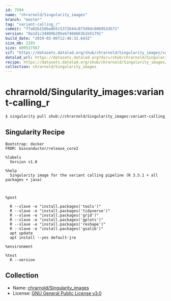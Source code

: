 ```yaml
---
id: 7594
name: "chrarnold/Singularity_images"
branch: "master"
tag: "variant-calling_r"
commit: "f7a02b158ba8b5c5372644c873d9dc006952d571"
version: "0a1d1c34809b285e67468663b1b51791"
build_date: "2019-03-06T12:46:32.643Z"
size_mb: 2293
size: 809537567
sif: "https://datasets.datalad.org/shub/chrarnold/Singularity_images/variant-calling_r/2019-03-06-f7a02b15-0a1d1c34/0a1d1c34809b285e67468663b1b51791.simg"
datalad_url: https://datasets.datalad.org?dir=/shub/chrarnold/Singularity_images/variant-calling_r/2019-03-06-f7a02b15-0a1d1c34/
recipe: https://datasets.datalad.org/shub/chrarnold/Singularity_images/variant-calling_r/2019-03-06-f7a02b15-0a1d1c34/Singularity
collection: chrarnold/Singularity_images
---
```


# chrarnold/Singularity_images:variant-calling_r

```bash
$ singularity pull shub://chrarnold/Singularity_images:variant-calling_r
```

## Singularity Recipe

```singularity
Bootstrap: docker
FROM: bioconductor/release_core2

%labels
  Version v1.0

%help
  Singularity image for the variant calling pipeline (R 3.5.1 + all packages + java)



%post

  R --slave -e "install.packages('tools')"
  R --slave -e "install.packages('tidyverse')"
  R --slave -e "install.packages('grid')"
  R --slave -e "install.packages('gplots')"
  R --slave -e "install.packages('reshape')"
  R --slave -e "install.packages('gsalib')"
  apt update
  apt install --yes default-jre

%environment

%test
  R --version
```

## Collection

 - Name: [chrarnold/Singularity_images](https://github.com/chrarnold/Singularity_images)
 - License: [GNU General Public License v3.0](https://api.github.com/licenses/gpl-3.0)


